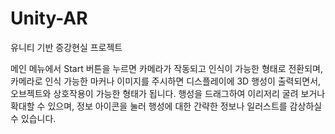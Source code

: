 # Unity-AR
유니티 기반 증강현실 프로젝트

메인 메뉴에서 Start 버튼을 누르면 카메라가 작동되고 인식이 가능한 형태로 전환되며, 
카메라로 인식 가능한 마커나 이미지를 주시하면 디스플레이에 3D 행성이 출력되면서, 오브젝트와 상호작용이 가능한 형태가 됩니다. 
행성을 드래그하여 이리저리 굴려 보거나 확대할 수 있으며, 
정보 아이콘을 눌러 행성에 대한 간략한 정보나 일러스트를 감상하실 수 있습니다.
